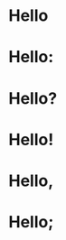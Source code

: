 <!--#Patterns: remark-lint-no-heading-punctuation -->

# Hello

<!--#Warn: remark-lint-no-heading-punctuation -->
# Hello:

<!--#Warn: remark-lint-no-heading-punctuation -->
# Hello?

<!--#Warn: remark-lint-no-heading-punctuation -->
# Hello!

<!--#Warn: remark-lint-no-heading-punctuation -->
# Hello,

<!--#Warn: remark-lint-no-heading-punctuation -->
# Hello;
